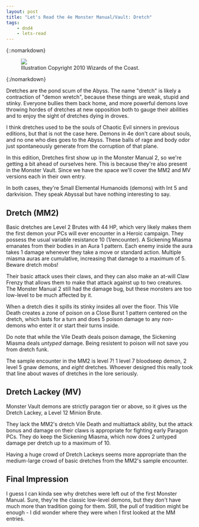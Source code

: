 ```yaml
---
layout: post
title: "Let's Read the 4e Monster Manual/Vault: Dretch"
tags:
    - dnd4
    - lets-read
---
```


{::nomarkdown}
<figure>
  <img src="{{ "/assets/wir-mm-4e-dretch.png" | absolute_url }}"/>
  <figcaption>Illustration Copyright 2010 Wizards of the Coast.</figcaption>
</figure>
{:/nomarkdown}

Dretches are the pond scum of the Abyss. The name "dretch" is likely a
contraction of "demon wretch", because these things are weak, stupid and
stinky. Everyone bullies them back home, and more powerful demons love throwing
hordes of dretches at new opposition both to gauge their abilities and to enjoy
the sight of dretches dying in droves.

I think dretches used to be the souls of Chaotic Evil sinners in previous
editions, but that is not the case here. Demons in 4e don't care about souls,
and no one who dies goes to the Abyss. These balls of rage and body odor just
spontaneously generate from the corruption of that plane.

In this edition, Dretches first show up in the Monster Manual 2, so we're
getting a bit ahead of ourselves here. This is because they're also present in
the Monster Vault. Since we have the space we'll cover the MM2 and MV versions
each in their own entry.

In both cases, they're Small Elemental Humanoids (demons) with Int 5 and
darkvision. They speak Abyssal but have nothing interesting to say.

## Dretch (MM2)

Basic dretches are Level 2 Brutes with 44 HP, which very likely makes them the
first demon your PCs will ever encounter in a Heroic campaign. They possess the
usual variable resistance 10 (1/encounter). A Sickening Miasma emanates from
their bodies in an Aura 1 pattern. Each enemy inside the aura takes 1 damage
whenever they take a move or standard action. Multiple miasma auras are
cumulative, increasing that damage to a maximum of 5. Beware dretch mobs!

Their basic attack uses their claws, and they can also make an at-will Claw
Frenzy that allows them to make that attack against up to two creatures. The
Monster Manual 2 still had the damage bug, but these monsters are too low-level
to be much affected by it.

When a dretch dies it spills its stinky insides all over the floor. This Vile
Death creates a zone of poison on a Close Burst 1 pattern centered on the
dretch, which lasts for a turn and does 5 poison damage to any non-demons who
enter it or start their turns inside.

Do note that while the Vile Death deals poison damage, the Sickening Miasma
deals _untyped_ damage. Being resistent to poison will not save you from dretch
funk.

The sample encounter in the MM2 is level 7! 1 level 7 bloodseep demon, 2 level 5
gnaw demons, and _eight_ dretches. Whoever designed this really took that line
about waves of dretches in the lore seriously.

## Dretch Lackey (MV)

Monster Vault demons are strictly paragon tier or above, so it gives us the
Dretch Lackey, a Level 12 Minion Brute.

They lack the MM2's dretch Vile Death and multiattack ability, but the attack
bonus and damage on their claws is appropriate for fighting early Paragon
PCs. They do keep the Sickening Miasma, which now does 2 untyped damage per
dretch up to a maximum of 10.

Having a huge crowd of Dretch Lackeys seems more appropriate than the
medium-large crowd of basic dretches from the MM2's sample encounter.

## Final Impression

I guess I can kinda see why dretches were left out of the first Monster
Manual. Sure, they're the classic low-level demons, but they don't have much
more than tradition going for them. Still, the pull of tradition might be
enough - I did wonder where they were when I first looked at the MM entries.
